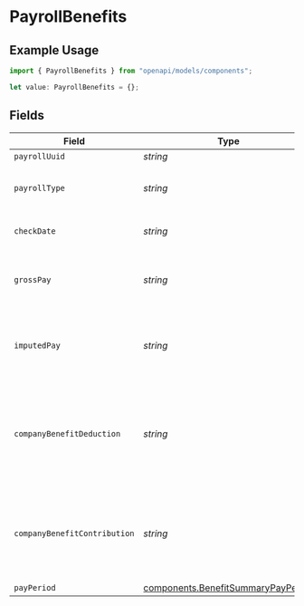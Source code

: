 # PayrollBenefits

## Example Usage

```typescript
import { PayrollBenefits } from "openapi/models/components";

let value: PayrollBenefits = {};
```

## Fields

| Field                                                                                    | Type                                                                                     | Required                                                                                 | Description                                                                              |
| ---------------------------------------------------------------------------------------- | ---------------------------------------------------------------------------------------- | ---------------------------------------------------------------------------------------- | ---------------------------------------------------------------------------------------- |
| `payrollUuid`                                                                            | *string*                                                                                 | :heavy_minus_sign:                                                                       | N/A                                                                                      |
| `payrollType`                                                                            | *string*                                                                                 | :heavy_minus_sign:                                                                       | Whether it is regular or bonus payroll                                                   |
| `checkDate`                                                                              | *string*                                                                                 | :heavy_minus_sign:                                                                       | Check date of this payroll.                                                              |
| `grossPay`                                                                               | *string*                                                                                 | :heavy_minus_sign:                                                                       | Gross pay for this employee on the payroll.                                              |
| `imputedPay`                                                                             | *string*                                                                                 | :heavy_minus_sign:                                                                       | Total imputed pay for this employee on the payroll.                                      |
| `companyBenefitDeduction`                                                                | *string*                                                                                 | :heavy_minus_sign:                                                                       | The employee benefit deduction amount for this employee on the payroll.                  |
| `companyBenefitContribution`                                                             | *string*                                                                                 | :heavy_minus_sign:                                                                       | The company contribution amount for this employee on the payroll.                        |
| `payPeriod`                                                                              | [components.BenefitSummaryPayPeriod](../../models/components/benefitsummarypayperiod.md) | :heavy_minus_sign:                                                                       | N/A                                                                                      |